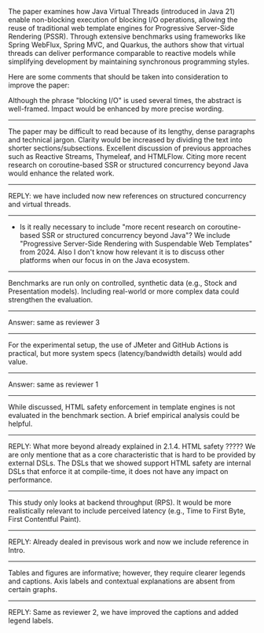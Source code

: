 The paper examines how Java Virtual Threads (introduced in Java 21) enable
non-blocking execution of blocking I/O operations, allowing the reuse of
traditional web template engines for Progressive Server-Side Rendering (PSSR).
Through extensive benchmarks using frameworks like Spring WebFlux, Spring MVC,
and Quarkus, the authors show that virtual threads can deliver performance
comparable to reactive models while simplifying development by maintaining
synchronous programming styles.

Here are some comments that should be taken into consideration to improve the
paper:

Although the phrase "blocking I/O" is used several times, the abstract is
well-framed. Impact would be enhanced by more precise wording.

---

The paper may be difficult to read because of its lengthy, dense paragraphs and
technical jargon. Clarity would be increased by dividing the text into shorter
sections/subsections. Excellent discussion of previous approaches such as
Reactive Streams, Thymeleaf, and HTMLFlow. Citing more recent research on
coroutine-based SSR or structured concurrency beyond Java would enhance the
related work.

---

REPLY: we have included now new references on structured concurrency and virtual threads.

---

- Is it really necessary to include "more recent research on coroutine-based SSR or structured concurrency beyond Java"? We include "Progressive Server-Side Rendering with Suspendable Web Templates" from 2024. Also I don't know how relevant it is to discuss other platforms when our focus in on the Java ecosystem.

---

Benchmarks are run only on controlled, synthetic data (e.g., Stock and
Presentation models). Including real-world or more complex data could strengthen
the evaluation.

---

Answer: same as reviewer 3

---

For the experimental setup, the use of JMeter and GitHub Actions is practical,
but more system specs (latency/bandwidth details) would add value.

---

Answer: same as reviewer 1

---

While discussed, HTML safety enforcement in template engines is not evaluated in
the benchmark section. A brief empirical analysis could be helpful.

---

REPLY: What more beyond already explained in 2.1.4. HTML safety ?????
We are only mentione that as a core characteristic that is hard to be provided
by external DSLs. The DSLs that we showed support HTML safety are internal DSLs
that enforce it at compile-time, it does not have any impact on performance.

---

This study only looks at backend throughput (RPS). It would be more
realistically relevant to include perceived latency (e.g., Time to First Byte,
First Contentful Paint).

---

REPLY: Already dealed in previsous work and now we include reference in Intro.

---

Tables and figures are informative; however, they
require clearer legends and captions. Axis labels and contextual explanations
are absent from certain graphs.

---

REPLY: Same as reviewer 2, we have improved the captions and added legend labels.
